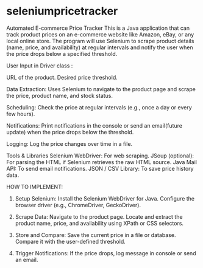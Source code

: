 # seleniumpricetracker

Automated E-commerce Price Tracker
This is a Java application that can track product prices on an e-commerce website like Amazon, eBay, or any local online store.
The program will use Selenium to scrape product details (name, price, and availability) at regular intervals and notify
the user when the price drops below a specified threshold.


User Input in Driver class :

URL of the product.
Desired price threshold.

Data Extraction:
Uses Selenium to navigate to the product page and scrape the price, product name, and stock status.

Scheduling:
Check the price at regular intervals (e.g., once a day or every few hours).

Notifications:
Print notifications in the console or send an email(future update) when the price drops below the threshold.

Logging:
Log the price changes over time in a file.

Tools & Libraries
Selenium WebDriver: For web scraping.
JSoup (optional): For parsing the HTML if Selenium retrieves the raw HTML source.
Java Mail API: To send email notifications.
JSON / CSV Library: To save price history data.


HOW TO IMPLEMENT: 

1. Setup Selenium:
Install the Selenium WebDriver for Java.
Configure the browser driver (e.g., ChromeDriver, GeckoDriver).

2. Scrape Data:
Navigate to the product page.
Locate and extract the product name, price, and availability using XPath or CSS selectors.

3. Store and Compare:
Save the current price in a file or database.
Compare it with the user-defined threshold.

3. Trigger Notifications:
If the price drops, log message in console or send an email.

